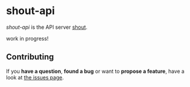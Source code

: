 # shout-api

*shout-api* is the API server [shout](https://github.com/derhuerst/shout).

work in progress!



## Contributing

If you **have a question**, **found a bug** or want to **propose a feature**, have a look at [the issues page](https://github.com/derhuerst/shout-api/issues).
